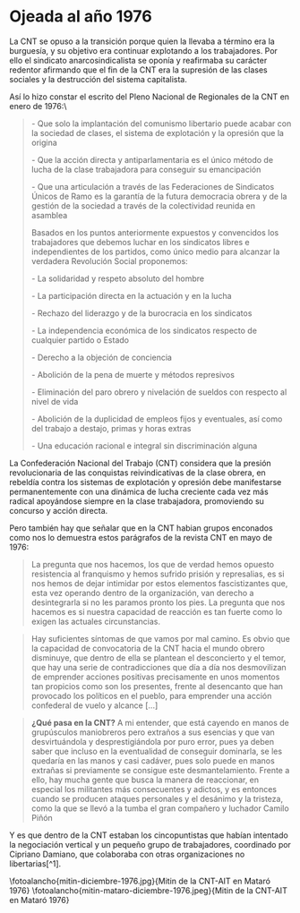 # Ojeada al año 1976

La CNT se opuso a la transición porque quien la llevaba a término era la
burguesía, y su objetivo era continuar explotando a los trabajadores.
Por ello el sindicato anarcosindicalista se oponía y reafirmaba su
carácter redentor afirmando que el fin de la CNT era la supresión de las
clases sociales y la destrucción del sistema capitalista.

Así lo hizo constar el escrito del Pleno Nacional de Regionales de la
CNT en enero de 1976:\

> \- Que solo la implantación del comunismo libertario puede acabar con la
> sociedad de clases, el sistema de explotación y la opresión que la
> origina
> 
> \- Que la acción directa y antiparlamentaria es el único método de lucha
> de la clase trabajadora para conseguir su emancipación
> 
> \- Que una articulación a través de las Federaciones de Sindicatos
> Únicos de Ramo es la garantía de la futura democracia obrera y de la
> gestión de la sociedad a través de la colectividad reunida en asamblea
> 
> Basados en los puntos anteriormente expuestos y convencidos los
> trabajadores que debemos luchar en los sindicatos libres e
> independientes de los partidos, como único medio para alcanzar la
> verdadera Revolución Social proponemos:
> 
> \-   La solidaridad y respeto absoluto del hombre
>
> \-   La participación directa en la actuación y en la lucha
>
> \-   Rechazo del liderazgo y de la burocracia en los sindicatos
>
> \-   La independencia económica de los sindicatos respecto de cualquier
>      partido o Estado
>
> \-   Derecho a la objeción de conciencia
>
> \-   Abolición de la pena de muerte y métodos represivos
>
> \-   Eliminación del paro obrero y nivelación de sueldos con respecto al
>      nivel de vida
>
> \-   Abolición de la duplicidad de empleos fijos y eventuales, así como
>      del trabajo a destajo, primas y horas extras
>
> \-   Una educación racional e integral sin discriminación alguna
 
La Confederación Nacional del Trabajo (CNT) considera que la presión
revolucionaria de las conquistas reivindicativas de la clase obrera, en
rebeldía contra los sistemas de explotación y opresión debe manifestarse
permanentemente con una dinámica de lucha creciente cada vez más radical
apoyándose siempre en la clase trabajadora, promoviendo su concurso y
acción directa.

Pero también hay que señalar que en la CNT habian grupos enconados como
nos lo demuestra estos parágrafos de la revista CNT en mayo de 1976:

> La pregunta que nos hacemos, los que de verdad hemos opuesto
> resistencia al franquismo y hemos sufrido prisión y represalias, es si
> nos hemos de dejar intimidar por estos elementos fascistizantes que,
> esta vez operando dentro de la organización, van derecho a
> desintegrarla si no les paramos pronto los pies. La pregunta que nos
> hacemos es si nuestra capacidad de reacción es tan fuerte como lo
> exigen las actuales circunstancias.

> Hay suficientes síntomas de que vamos por mal camino. Es obvio que la
> capacidad de convocatoria de la CNT hacia el mundo obrero disminuye,
> que dentro de ella se plantean el desconcierto y el temor, que hay una
> serie de contradicciones que día a día nos desmovilizan de emprender
> acciones positivas precisamente en unos momentos tan propicios como
> son los presentes, frente al desencanto que han provocado los
> políticos en el pueblo, para emprender una acción confederal de vuelo
> y alcance \[...\]

> **¿Qué pasa en la CNT?** A mi entender, que está cayendo en manos de
> grupúsculos maniobreros pero extraños a sus esencias y que van
> desvirtuándola y desprestigiándola por puro error, pues ya deben saber
> que incluso en la eventualidad de conseguir dominarla, se les quedaría
> en las manos y casi cadáver, pues solo puede en manos extrañas si
> previamente se consigue este desmantelamiento. Frente a ello, hay
> mucha gente que busca la manera de reaccionar, en especial los
> militantes más consecuentes y adictos, y es entonces cuando se
> producen ataques personales y el desánimo y la tristeza, como la que
> se llevó a la tumba el gran compañero y luchador Camilo Piñón

Y es que dentro de la CNT estaban los cincopuntistas que habían
intentado la negociación vertical y un pequeño grupo de trabajadores,
coordinado por Cipriano Damiano, que colaboraba con otras organizaciones
no libertarias[^1].

\fotoalancho{mitin-diciembre-1976.jpg}{Mitin de la CNT-AIT en Mataró 1976}
\fotoalancho{mitin-mataro-diciembre-1976.jpeg}{Mitin de la CNT-AIT en Mataró 1976}

